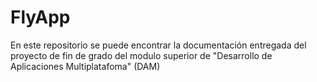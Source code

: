 # FlyApp
En este repositorio se puede encontrar la documentación entregada del proyecto de fin de grado del modulo superior de "Desarrollo de Aplicaciones Multiplatafoma" (DAM)
